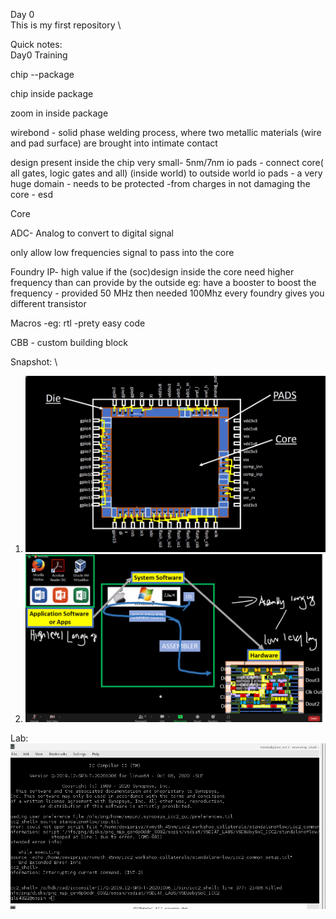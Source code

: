 Day 0\
This is my first repository \

Quick notes: \
Day0 Training

chip --package

chip inside package

zoom in inside package

wirebond - solid phase welding process, where two metallic materials (wire and pad surface) are brought into intimate contact

design present inside the chip very small- 5nm/7nm
io pads - connect core( all gates, logic gates and all) (inside world) to outside world
io pads - a very huge domain
	- needs to be protected -from charges in not damaging the core  - esd


Core

ADC- Analog to convert to digital signal

only allow low frequencies signal to pass into the core

Foundry IP- high value 
if the (soc)design inside the core need higher frequency than can provide by the outside
eg: have a booster to boost the frequency - provided 50 MHz then needed 100Mhz
every foundry gives you different transistor 

Macros
-eg: rtl 
-prety easy code

CBB - custom building block

Snapshot: \
1) ![This is an image](https://github.com/somsunee/Intel-sd-training/blob/81eeeace715967709f340c5434be8b16a7ffa0c2/Note1.png)
2) ![This is an image](https://github.com/somsunee/Intel-sd-training/blob/40853f785234db37cf3bbd711dfa5a6daa035e25/Notes2.png)


Lab: \
![This is an image](https://github.com/somsunee/Intel-sd-training/blob/4bd3a17f4220f4f82107062dd5e2f01355473fc1/day-0.jpg)
